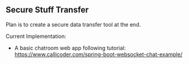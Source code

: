 ## Secure Stuff Transfer

Plan is to create a secure data transfer tool at the end.

Current Implementation:
* A basic chatroom web app following tutorial: https://www.callicoder.com/spring-boot-websocket-chat-example/
